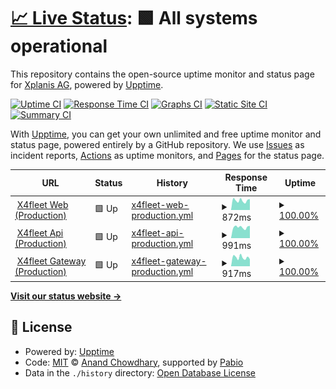 # [📈 Live Status](https://Xplanis-AG.github.io/x4fleet-uptime-monitor): <!--live status--> **🟩 All systems operational**

This repository contains the open-source uptime monitor and status page for [Xplanis AG](https://Xplanis-AG.github.io/x4fleet-uptime-monitor), powered by [Upptime](https://github.com/upptime/upptime).

[![Uptime CI](https://github.com/Xplanis-AG/x4fleet-uptime-monitor/workflows/Uptime%20CI/badge.svg)](https://github.com/Xplanis-AG/x4fleet-uptime-monitor/actions?query=workflow%3A%22Uptime+CI%22)
[![Response Time CI](https://github.com/Xplanis-AG/x4fleet-uptime-monitor/workflows/Response%20Time%20CI/badge.svg)](https://github.com/Xplanis-AG/x4fleet-uptime-monitor/actions?query=workflow%3A%22Response+Time+CI%22)
[![Graphs CI](https://github.com/Xplanis-AG/x4fleet-uptime-monitor/workflows/Graphs%20CI/badge.svg)](https://github.com/Xplanis-AG/x4fleet-uptime-monitor/actions?query=workflow%3A%22Graphs+CI%22)
[![Static Site CI](https://github.com/Xplanis-AG/x4fleet-uptime-monitor/workflows/Static%20Site%20CI/badge.svg)](https://github.com/Xplanis-AG/x4fleet-uptime-monitor/actions?query=workflow%3A%22Static+Site+CI%22)
[![Summary CI](https://github.com/Xplanis-AG/x4fleet-uptime-monitor/workflows/Summary%20CI/badge.svg)](https://github.com/Xplanis-AG/x4fleet-uptime-monitor/actions?query=workflow%3A%22Summary+CI%22)

With [Upptime](https://upptime.js.org), you can get your own unlimited and free uptime monitor and status page, powered entirely by a GitHub repository. We use [Issues](https://github.com/Xplanis-AG/x4fleet-uptime-monitor/issues) as incident reports, [Actions](https://github.com/Xplanis-AG/x4fleet-uptime-monitor/actions) as uptime monitors, and [Pages](https://Xplanis-AG.github.io/x4fleet-uptime-monitor) for the status page.

<!--start: status pages-->
<!-- This summary is generated by Upptime (https://github.com/upptime/upptime) -->
<!-- Do not edit this manually, your changes will be overwritten -->
<!-- prettier-ignore -->
| URL | Status | History | Response Time | Uptime |
| --- | ------ | ------- | ------------- | ------ |
| <img alt="" src="https://icons.duckduckgo.com/ip3/www.x4fleet.com.ico" height="13"> [X4fleet Web (Production)](https://www.x4fleet.com) | 🟩 Up | [x4fleet-web-production.yml](https://github.com/Xplanis-AG/x4fleet-uptime-monitor/commits/HEAD/history/x4fleet-web-production.yml) | <details><summary><img alt="Response time graph" src="./graphs/x4fleet-web-production/response-time-week.png" height="20"> 872ms</summary><br><a href="https://Xplanis-AG.github.io/x4fleet-uptime-monitor/history/x4fleet-web-production"><img alt="Response time 903" src="https://img.shields.io/endpoint?url=https%3A%2F%2Fraw.githubusercontent.com%2FXplanis-AG%2Fx4fleet-uptime-monitor%2FHEAD%2Fapi%2Fx4fleet-web-production%2Fresponse-time.json"></a><br><a href="https://Xplanis-AG.github.io/x4fleet-uptime-monitor/history/x4fleet-web-production"><img alt="24-hour response time 909" src="https://img.shields.io/endpoint?url=https%3A%2F%2Fraw.githubusercontent.com%2FXplanis-AG%2Fx4fleet-uptime-monitor%2FHEAD%2Fapi%2Fx4fleet-web-production%2Fresponse-time-day.json"></a><br><a href="https://Xplanis-AG.github.io/x4fleet-uptime-monitor/history/x4fleet-web-production"><img alt="7-day response time 872" src="https://img.shields.io/endpoint?url=https%3A%2F%2Fraw.githubusercontent.com%2FXplanis-AG%2Fx4fleet-uptime-monitor%2FHEAD%2Fapi%2Fx4fleet-web-production%2Fresponse-time-week.json"></a><br><a href="https://Xplanis-AG.github.io/x4fleet-uptime-monitor/history/x4fleet-web-production"><img alt="30-day response time 903" src="https://img.shields.io/endpoint?url=https%3A%2F%2Fraw.githubusercontent.com%2FXplanis-AG%2Fx4fleet-uptime-monitor%2FHEAD%2Fapi%2Fx4fleet-web-production%2Fresponse-time-month.json"></a><br><a href="https://Xplanis-AG.github.io/x4fleet-uptime-monitor/history/x4fleet-web-production"><img alt="1-year response time 903" src="https://img.shields.io/endpoint?url=https%3A%2F%2Fraw.githubusercontent.com%2FXplanis-AG%2Fx4fleet-uptime-monitor%2FHEAD%2Fapi%2Fx4fleet-web-production%2Fresponse-time-year.json"></a></details> | <details><summary><a href="https://Xplanis-AG.github.io/x4fleet-uptime-monitor/history/x4fleet-web-production">100.00%</a></summary><a href="https://Xplanis-AG.github.io/x4fleet-uptime-monitor/history/x4fleet-web-production"><img alt="All-time uptime 100.00%" src="https://img.shields.io/endpoint?url=https%3A%2F%2Fraw.githubusercontent.com%2FXplanis-AG%2Fx4fleet-uptime-monitor%2FHEAD%2Fapi%2Fx4fleet-web-production%2Fuptime.json"></a><br><a href="https://Xplanis-AG.github.io/x4fleet-uptime-monitor/history/x4fleet-web-production"><img alt="24-hour uptime 100.00%" src="https://img.shields.io/endpoint?url=https%3A%2F%2Fraw.githubusercontent.com%2FXplanis-AG%2Fx4fleet-uptime-monitor%2FHEAD%2Fapi%2Fx4fleet-web-production%2Fuptime-day.json"></a><br><a href="https://Xplanis-AG.github.io/x4fleet-uptime-monitor/history/x4fleet-web-production"><img alt="7-day uptime 100.00%" src="https://img.shields.io/endpoint?url=https%3A%2F%2Fraw.githubusercontent.com%2FXplanis-AG%2Fx4fleet-uptime-monitor%2FHEAD%2Fapi%2Fx4fleet-web-production%2Fuptime-week.json"></a><br><a href="https://Xplanis-AG.github.io/x4fleet-uptime-monitor/history/x4fleet-web-production"><img alt="30-day uptime 100.00%" src="https://img.shields.io/endpoint?url=https%3A%2F%2Fraw.githubusercontent.com%2FXplanis-AG%2Fx4fleet-uptime-monitor%2FHEAD%2Fapi%2Fx4fleet-web-production%2Fuptime-month.json"></a><br><a href="https://Xplanis-AG.github.io/x4fleet-uptime-monitor/history/x4fleet-web-production"><img alt="1-year uptime 100.00%" src="https://img.shields.io/endpoint?url=https%3A%2F%2Fraw.githubusercontent.com%2FXplanis-AG%2Fx4fleet-uptime-monitor%2FHEAD%2Fapi%2Fx4fleet-web-production%2Fuptime-year.json"></a></details>
| <img alt="" src="https://icons.duckduckgo.com/ip3/api.x4fleet.com.ico" height="13"> [X4fleet Api (Production)](https://api.x4fleet.com) | 🟩 Up | [x4fleet-api-production.yml](https://github.com/Xplanis-AG/x4fleet-uptime-monitor/commits/HEAD/history/x4fleet-api-production.yml) | <details><summary><img alt="Response time graph" src="./graphs/x4fleet-api-production/response-time-week.png" height="20"> 991ms</summary><br><a href="https://Xplanis-AG.github.io/x4fleet-uptime-monitor/history/x4fleet-api-production"><img alt="Response time 1013" src="https://img.shields.io/endpoint?url=https%3A%2F%2Fraw.githubusercontent.com%2FXplanis-AG%2Fx4fleet-uptime-monitor%2FHEAD%2Fapi%2Fx4fleet-api-production%2Fresponse-time.json"></a><br><a href="https://Xplanis-AG.github.io/x4fleet-uptime-monitor/history/x4fleet-api-production"><img alt="24-hour response time 829" src="https://img.shields.io/endpoint?url=https%3A%2F%2Fraw.githubusercontent.com%2FXplanis-AG%2Fx4fleet-uptime-monitor%2FHEAD%2Fapi%2Fx4fleet-api-production%2Fresponse-time-day.json"></a><br><a href="https://Xplanis-AG.github.io/x4fleet-uptime-monitor/history/x4fleet-api-production"><img alt="7-day response time 991" src="https://img.shields.io/endpoint?url=https%3A%2F%2Fraw.githubusercontent.com%2FXplanis-AG%2Fx4fleet-uptime-monitor%2FHEAD%2Fapi%2Fx4fleet-api-production%2Fresponse-time-week.json"></a><br><a href="https://Xplanis-AG.github.io/x4fleet-uptime-monitor/history/x4fleet-api-production"><img alt="30-day response time 1013" src="https://img.shields.io/endpoint?url=https%3A%2F%2Fraw.githubusercontent.com%2FXplanis-AG%2Fx4fleet-uptime-monitor%2FHEAD%2Fapi%2Fx4fleet-api-production%2Fresponse-time-month.json"></a><br><a href="https://Xplanis-AG.github.io/x4fleet-uptime-monitor/history/x4fleet-api-production"><img alt="1-year response time 1013" src="https://img.shields.io/endpoint?url=https%3A%2F%2Fraw.githubusercontent.com%2FXplanis-AG%2Fx4fleet-uptime-monitor%2FHEAD%2Fapi%2Fx4fleet-api-production%2Fresponse-time-year.json"></a></details> | <details><summary><a href="https://Xplanis-AG.github.io/x4fleet-uptime-monitor/history/x4fleet-api-production">100.00%</a></summary><a href="https://Xplanis-AG.github.io/x4fleet-uptime-monitor/history/x4fleet-api-production"><img alt="All-time uptime 100.00%" src="https://img.shields.io/endpoint?url=https%3A%2F%2Fraw.githubusercontent.com%2FXplanis-AG%2Fx4fleet-uptime-monitor%2FHEAD%2Fapi%2Fx4fleet-api-production%2Fuptime.json"></a><br><a href="https://Xplanis-AG.github.io/x4fleet-uptime-monitor/history/x4fleet-api-production"><img alt="24-hour uptime 100.00%" src="https://img.shields.io/endpoint?url=https%3A%2F%2Fraw.githubusercontent.com%2FXplanis-AG%2Fx4fleet-uptime-monitor%2FHEAD%2Fapi%2Fx4fleet-api-production%2Fuptime-day.json"></a><br><a href="https://Xplanis-AG.github.io/x4fleet-uptime-monitor/history/x4fleet-api-production"><img alt="7-day uptime 100.00%" src="https://img.shields.io/endpoint?url=https%3A%2F%2Fraw.githubusercontent.com%2FXplanis-AG%2Fx4fleet-uptime-monitor%2FHEAD%2Fapi%2Fx4fleet-api-production%2Fuptime-week.json"></a><br><a href="https://Xplanis-AG.github.io/x4fleet-uptime-monitor/history/x4fleet-api-production"><img alt="30-day uptime 100.00%" src="https://img.shields.io/endpoint?url=https%3A%2F%2Fraw.githubusercontent.com%2FXplanis-AG%2Fx4fleet-uptime-monitor%2FHEAD%2Fapi%2Fx4fleet-api-production%2Fuptime-month.json"></a><br><a href="https://Xplanis-AG.github.io/x4fleet-uptime-monitor/history/x4fleet-api-production"><img alt="1-year uptime 100.00%" src="https://img.shields.io/endpoint?url=https%3A%2F%2Fraw.githubusercontent.com%2FXplanis-AG%2Fx4fleet-uptime-monitor%2FHEAD%2Fapi%2Fx4fleet-api-production%2Fuptime-year.json"></a></details>
| <img alt="" src="https://icons.duckduckgo.com/ip3/gateway.x4fleet.com.ico" height="13"> [X4fleet Gateway (Production)](https://gateway.x4fleet.com) | 🟩 Up | [x4fleet-gateway-production.yml](https://github.com/Xplanis-AG/x4fleet-uptime-monitor/commits/HEAD/history/x4fleet-gateway-production.yml) | <details><summary><img alt="Response time graph" src="./graphs/x4fleet-gateway-production/response-time-week.png" height="20"> 917ms</summary><br><a href="https://Xplanis-AG.github.io/x4fleet-uptime-monitor/history/x4fleet-gateway-production"><img alt="Response time 964" src="https://img.shields.io/endpoint?url=https%3A%2F%2Fraw.githubusercontent.com%2FXplanis-AG%2Fx4fleet-uptime-monitor%2FHEAD%2Fapi%2Fx4fleet-gateway-production%2Fresponse-time.json"></a><br><a href="https://Xplanis-AG.github.io/x4fleet-uptime-monitor/history/x4fleet-gateway-production"><img alt="24-hour response time 943" src="https://img.shields.io/endpoint?url=https%3A%2F%2Fraw.githubusercontent.com%2FXplanis-AG%2Fx4fleet-uptime-monitor%2FHEAD%2Fapi%2Fx4fleet-gateway-production%2Fresponse-time-day.json"></a><br><a href="https://Xplanis-AG.github.io/x4fleet-uptime-monitor/history/x4fleet-gateway-production"><img alt="7-day response time 917" src="https://img.shields.io/endpoint?url=https%3A%2F%2Fraw.githubusercontent.com%2FXplanis-AG%2Fx4fleet-uptime-monitor%2FHEAD%2Fapi%2Fx4fleet-gateway-production%2Fresponse-time-week.json"></a><br><a href="https://Xplanis-AG.github.io/x4fleet-uptime-monitor/history/x4fleet-gateway-production"><img alt="30-day response time 964" src="https://img.shields.io/endpoint?url=https%3A%2F%2Fraw.githubusercontent.com%2FXplanis-AG%2Fx4fleet-uptime-monitor%2FHEAD%2Fapi%2Fx4fleet-gateway-production%2Fresponse-time-month.json"></a><br><a href="https://Xplanis-AG.github.io/x4fleet-uptime-monitor/history/x4fleet-gateway-production"><img alt="1-year response time 964" src="https://img.shields.io/endpoint?url=https%3A%2F%2Fraw.githubusercontent.com%2FXplanis-AG%2Fx4fleet-uptime-monitor%2FHEAD%2Fapi%2Fx4fleet-gateway-production%2Fresponse-time-year.json"></a></details> | <details><summary><a href="https://Xplanis-AG.github.io/x4fleet-uptime-monitor/history/x4fleet-gateway-production">100.00%</a></summary><a href="https://Xplanis-AG.github.io/x4fleet-uptime-monitor/history/x4fleet-gateway-production"><img alt="All-time uptime 100.00%" src="https://img.shields.io/endpoint?url=https%3A%2F%2Fraw.githubusercontent.com%2FXplanis-AG%2Fx4fleet-uptime-monitor%2FHEAD%2Fapi%2Fx4fleet-gateway-production%2Fuptime.json"></a><br><a href="https://Xplanis-AG.github.io/x4fleet-uptime-monitor/history/x4fleet-gateway-production"><img alt="24-hour uptime 100.00%" src="https://img.shields.io/endpoint?url=https%3A%2F%2Fraw.githubusercontent.com%2FXplanis-AG%2Fx4fleet-uptime-monitor%2FHEAD%2Fapi%2Fx4fleet-gateway-production%2Fuptime-day.json"></a><br><a href="https://Xplanis-AG.github.io/x4fleet-uptime-monitor/history/x4fleet-gateway-production"><img alt="7-day uptime 100.00%" src="https://img.shields.io/endpoint?url=https%3A%2F%2Fraw.githubusercontent.com%2FXplanis-AG%2Fx4fleet-uptime-monitor%2FHEAD%2Fapi%2Fx4fleet-gateway-production%2Fuptime-week.json"></a><br><a href="https://Xplanis-AG.github.io/x4fleet-uptime-monitor/history/x4fleet-gateway-production"><img alt="30-day uptime 100.00%" src="https://img.shields.io/endpoint?url=https%3A%2F%2Fraw.githubusercontent.com%2FXplanis-AG%2Fx4fleet-uptime-monitor%2FHEAD%2Fapi%2Fx4fleet-gateway-production%2Fuptime-month.json"></a><br><a href="https://Xplanis-AG.github.io/x4fleet-uptime-monitor/history/x4fleet-gateway-production"><img alt="1-year uptime 100.00%" src="https://img.shields.io/endpoint?url=https%3A%2F%2Fraw.githubusercontent.com%2FXplanis-AG%2Fx4fleet-uptime-monitor%2FHEAD%2Fapi%2Fx4fleet-gateway-production%2Fuptime-year.json"></a></details>

<!--end: status pages-->

[**Visit our status website →**](https://Xplanis-AG.github.io/x4fleet-uptime-monitor)

## 📄 License

- Powered by: [Upptime](https://github.com/upptime/upptime)
- Code: [MIT](./LICENSE) © [Anand Chowdhary](https://anandchowdhary.com), supported by [Pabio](https://pabio.com)
- Data in the `./history` directory: [Open Database License](https://opendatacommons.org/licenses/odbl/1-0/)
